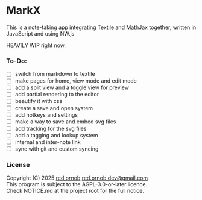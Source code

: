 # MarkX
This is a note-taking app integrating Textile and MathJax together, written in JavaScript and using NW.js

HEAVILY WIP right now.

### __To-Do:__
- [ ] switch from markdown to textile
- [ ] make pages for home, view mode and edit mode
- [ ] add a split view and a toggle view for preview
- [ ] add partial rendering to the editor
- [ ] beautify it with css
- [ ] create a save and open system
- [ ] add hotkeys and settings
- [ ] make a way to save and embed svg files
- [ ] add tracking for the svg files
- [ ] add a tagging and lookup system
- [ ] internal and inter-note link
- [ ] sync with git and custom syncing

### License
Copyright (C) 2025 [red.ornob](https://github.com/red-ornob) [<red.ornob.dev@gmail.com>](mailto:red.ornob.dev@gmail.com)\
This program is subject to the AGPL-3.0-or-later licence.\
Check NOTICE.md at the project root for the full notice.
